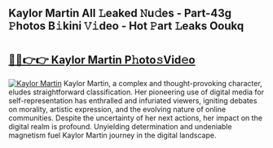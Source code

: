 ## Kaylor Martin All 𝙻eaked 𝙽u𝚍es - Part-43g 𝙿hotos B𝚒kini 𝚅𝚒deo - Hot 𝙿art 𝙻eaks Ooukq

# <h2><a href="http://ld0827g.urlbe.top/?page=Kaylor+Martin">🔗🔗👉👉 Kaylor Martin P𝚑oto𝚜Vid𝚎o</a></h2>

[![Kaylor Martin](https://i.imgur.com/eBuTRDB.gif)](http://ld0827g.urlbe.top/?page=Kaylor+Martin)
Kaylor Martin, a complex and thought-provoking character, eludes straightforward classification. Her pioneering use of digital media for self-representation has enthralled and infuriated viewers, igniting debates on morality, artistic expression, and the evolving nature of online communities. Despite the uncertainty of her next actions, her impact on the digital realm is profound. Unyielding determination and undeniable magnetism fuel Kaylor Martin journey in the digital landscape.
